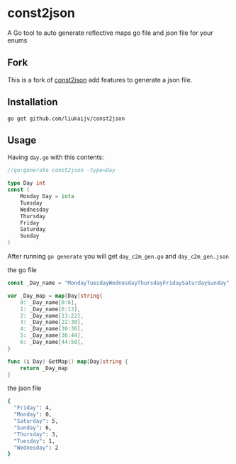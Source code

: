 # const2json

A Go tool to auto generate reflective maps go file and json file for your enums


## Fork
This is a fork of [const2json](https://github.com/vearutop/const2json) add features to generate a json file.


## Installation

```
go get github.com/liukaijv/const2json
```

## Usage

Having `day.go` with this contents:

```go
//go:generate const2json -type=Day

type Day int
const (
	Monday Day = iota
	Tuesday
	Wednesday
	Thursday
	Friday
	Saturday
	Sunday
)
```

After running `go generate` you will get `day_c2m_gen.go` and `day_c2m_gen.json`

the go file

```go
const _Day_name = "MondayTuesdayWednesdayThursdayFridaySaturdaySunday"

var _Day_map = map[Day]string{
	0: _Day_name[0:6],
	1: _Day_name[6:13],
	2: _Day_name[13:22],
	3: _Day_name[22:30],
	4: _Day_name[30:36],
	5: _Day_name[36:44],
	6: _Day_name[44:50],
}

func (i Day) GetMap() map[Day]string {
	return _Day_map
}
```

the json file 

```bash
{
  "Friday": 4,
  "Monday": 0,
  "Saturday": 5,
  "Sunday": 6,
  "Thursday": 3,
  "Tuesday": 1,
  "Wednesday": 2
}
```
